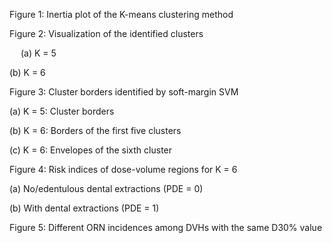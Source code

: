 Figure 1: Inertia plot of the K-means clustering method

Figure 2: Visualization of the identified clusters 

&emsp; (a) K = 5 

  (b) K = 6

Figure 3: Cluster borders identified by soft-margin SVM 

  (a) K = 5: Cluster borders

  (b) K = 6: Borders of the first five clusters 

  (c) K = 6: Envelopes of the sixth cluster

Figure 4: Risk indices of dose-volume regions for K = 6

  (a) No/edentulous dental extractions (PDE = 0) 

  (b) With dental extractions (PDE = 1)

Figure 5: Different ORN incidences among DVHs with the same D30% value
